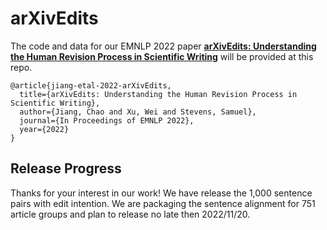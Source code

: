 # arXivEdits 

The code and data for our EMNLP 2022 paper [**arXivEdits: Understanding the Human Revision Process in Scientific Writing**](https://arxiv.org/abs/2210.15067) will be provided at this repo.
```
@article{jiang-etal-2022-arXivEdits,
  title={arXivEdits: Understanding the Human Revision Process in Scientific Writing},
  author={Jiang, Chao and Xu, Wei and Stevens, Samuel},
  journal={In Proceedings of EMNLP 2022},
  year={2022}
}
```
## Release Progress 
Thanks for your interest in our work! We have release the 1,000 sentence pairs with edit intention. We are packaging the sentence alignment for 751 article groups and plan to release no late then 2022/11/20.
